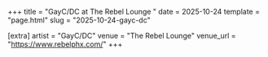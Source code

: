 +++
title = "GayC/DC at The Rebel Lounge "
date = 2025-10-24
template = "page.html"
slug = "2025-10-24-gayc-dc"

[extra]
artist = "GayC/DC"
venue = "The Rebel Lounge"
venue_url = "https://www.rebelphx.com/"
+++
